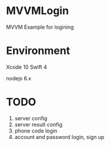 # MVVMLogin
MVVM Example for logining

# Environment

Xcode 10
Swift 4

nodejs 6.x

# TODO

1. server config
2. server result config
3. phone code login
4. account and password login, sign up